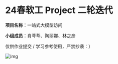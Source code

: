 # 24春软工 Project 二轮迭代

**项目名称**：一站式大模型访问

**小组成员**：肖芩芩、陶丽娜、林之彦



仅供作业提交 / 学习参考使用，严禁抄袭：）

![img](figs/homepage.jpg)

